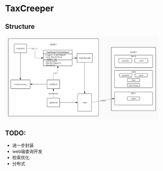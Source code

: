# TaxCreeper
## Structure
![Structure](https://raw.githubusercontent.com/FloatingCat/TaxCreeper/main/Structure.jpg)
## TODO:
- 进一步封装
- web端查询开发
- 检索优化
- 分布式

